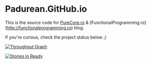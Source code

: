 # Padurean.GitHub.io

This is the source code for [PureCore.ro](http://purecore.ro) & [FunctionalProgramming.ro] (http://functionalprogramming.ro) blog.

If you're curious, check the project status below ;)

[![Throughput Graph](https://graphs.waffle.io/padurean/padurean.github.io/throughput.svg)](https://waffle.io/padurean/padurean.github.io/metrics)

[![Stories in Ready](https://badge.waffle.io/padurean/padurean.github.io.svg?label=ready&title=Ready)](http://waffle.io/padurean/padurean.github.io)
